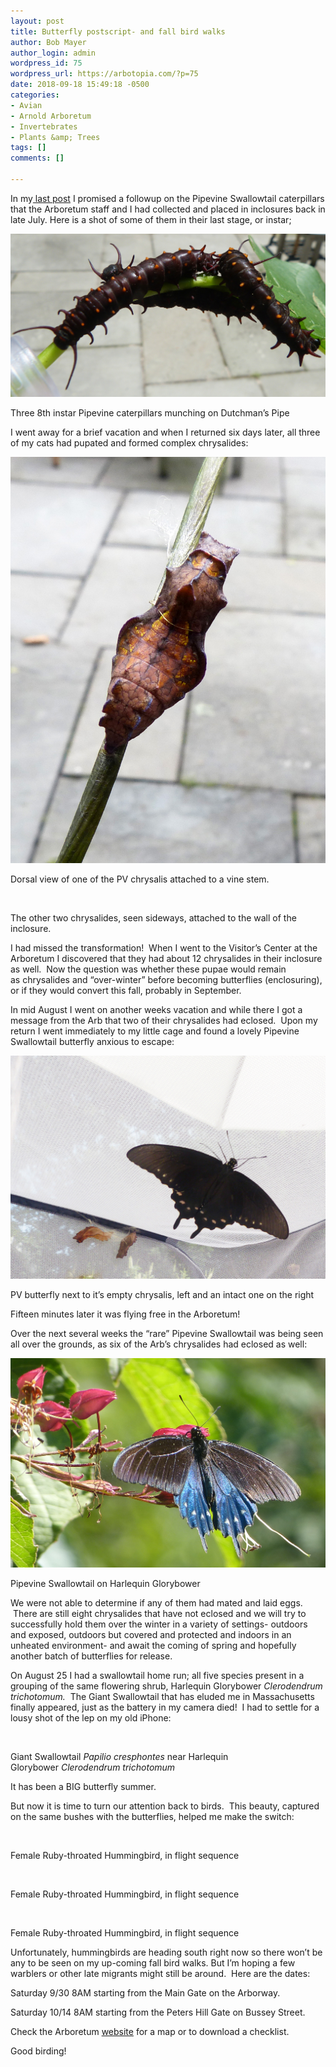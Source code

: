 ```yaml
---
layout: post
title: Butterfly postscript- and fall bird walks
author: Bob Mayer
author_login: admin
wordpress_id: 75
wordpress_url: https://arbotopia.com/?p=75
date: 2018-09-18 15:49:18 -0500
categories:
- Avian
- Arnold Arboretum
- Invertebrates
- Plants &amp; Trees
tags: []
comments: []

---
```

<p>In my<a href="http://www.arbotopia.com/how-rare-is-rare-a-butterfly-tale/"> last post</a> I promised a followup on the Pipevine Swallowtail caterpillars that the Arboretum staff and I had collected and placed in inclosures back in late July. Here is a shot of some of them in their last stage, or instar;</p>

![](/images/P1170445.jpg)

<p>Three 8th instar Pipevine caterpillars munching on Dutchman’s Pipe</p>

<p>I went away for a brief vacation and when I returned six days later, all three of my cats had pupated and formed complex chrysalides:</p>

<p><!-- wp:image {"id":1498} --></p>
<img src="/images/2017/09/P1170608.jpg" alt="" class="wp-image-1498"/>

<p>Dorsal view of one of the PV chrysalis attached to a vine stem.</p>

<p><!-- wp:image {"id":1499} --></p>
<img src="/images/2017/09/P1170614.jpg" alt="" class="wp-image-1499"/>

<p>The other two chrysalides, seen sideways, attached to the wall of the inclosure.</p>

<p>I had missed the transformation!  When I went to the Visitor’s Center at the Arboretum I discovered that they had about 12 chrysalides in their inclosure as well.  Now the question was whether these pupae would remain as chrysalides and “over-winter” before becoming butterflies (enclosuring), or if they would convert this fall, probably in September.</p>

<p>In mid August I went on another weeks vacation and while there I got a message from the Arb that two of their chrysalides had eclosed.  Upon my return I went immediately to my little cage and found a lovely Pipevine Swallowtail butterfly anxious to escape:</p>

<p><!-- wp:image {"id":1500} --></p>
<img src="/images/2017/09/Pipevine-Swallowtail.jpg" alt="" class="wp-image-1500"/>

<p>PV butterfly next to it’s empty chrysalis, left and an intact one on the right</p>

<p>Fifteen minutes later it was flying free in the Arboretum!</p>

<p>Over the next several weeks the “rare” Pipevine Swallowtail was being seen all over the grounds, as six of the Arb’s chrysalides had eclosed as well:</p>

<p><!-- wp:image {"id":1501} --></p>
<img src="/images/2017/09/P1180389.jpg" alt="" class="wp-image-1501"/>

<p>Pipevine Swallowtail on Harlequin Glorybower</p>

<p>We were not able to determine if any of them had mated and laid eggs.  There are still eight chrysalides that have not eclosed and we will try to successfully hold them over the winter in a variety of settings- outdoors and exposed, outdoors but covered and protected and indoors in an unheated environment- and await the coming of spring and hopefully another batch of butterflies for release.</p>

<p>On August 25 I had a swallowtail home run; all five species present in a grouping of the same flowering shrub, Harlequin Glorybower <em>Clerodendrum trichotomum.  </em>The Giant Swallowtail that has eluded me in Massachusetts finally appeared, just as the battery in my camera died!  I had to settle for a lousy shot of the lep on my old iPhone:</p>

<p><!-- wp:image {"id":1502} --></p>
<img src="/images/2017/09/IMG_4019.jpg" alt="" class="wp-image-1502"/>

<p>Giant Swallowtail <em>Papilio cresphontes</em> near Harlequin Glorybower <em>Clerodendrum trichotomum</em></p>

<p>It has been a BIG butterfly summer.</p>

<p>But now it is time to turn our attention back to birds.  This beauty, captured on the same bushes with the butterflies, helped me make the switch:</p>

<p><!-- wp:image {"id":1503} --></p>
<img src="/images/2017/09/P1000159.jpg" alt="" class="wp-image-1503"/>

<p>Female Ruby-throated Hummingbird, in flight sequence</p>

<p><!-- wp:image {"id":1504} --></p>
<img src="/images/2017/09/P1000160.jpg" alt="" class="wp-image-1504"/>

<p>Female Ruby-throated Hummingbird, in flight sequence</p>

<p><!-- wp:image {"id":1505} --></p>
<img src="/images/2017/09/P1000161.jpg" alt="" class="wp-image-1505"/>

<p>Female Ruby-throated Hummingbird, in flight sequence</p>

<p>Unfortunately, hummingbirds are heading south right now so there won’t be any to be seen on my up-coming fall bird walks. But I’m hoping a few warblers or other late migrants might still be around.  Here are the dates:</p>

<p>Saturday 9/30 8AM starting from the Main Gate on the Arborway.</p>

<p>Saturday 10/14 8AM starting from the Peters Hill Gate on Bussey Street.</p>

<p>Check the Arboretum <a href="https://web.archive.org/web/20171004090603/https://www.arboretum.harvard.edu/">website</a> for a map or to download a checklist.</p>

<p>Good birding!<br></p>